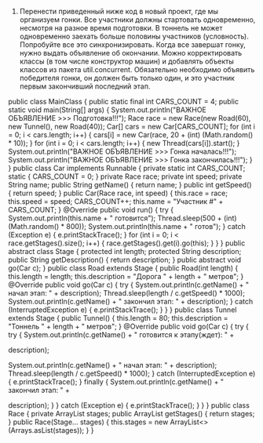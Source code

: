 1. Перенести приведенный ниже код в новый проект, где мы организуем гонки.
Все участники должны стартовать одновременно, несмотря на разное время подготовки. В тоннель не
может одновременно заехать больше половины участников (условность).
Попробуйте все это синхронизировать.
Когда все завершат гонку, нужно выдать объявление об окончании.
Можно корректировать классы (в том числе конструктор машин) и добавлять объекты классов из
пакета util.concurrent.
Обязательно необходимо объявить победителя гонки, он должен быть только один, и это участник
первым закончивший последний этап.

public class MainClass {
public static final int CARS_COUNT = 4;
public static void main(String[] args) {
System.out.println("ВАЖНОЕ ОБЪЯВЛЕНИЕ >>> Подготовка!!!");
Race race = new Race(new Road(60), new Tunnel(), new Road(40));
Car[] cars = new Car[CARS_COUNT];
for (int i = 0; i < cars.length; i++) {
cars[i] = new Car(race, 20 + (int) (Math.random() * 10));
}
for (int i = 0; i < cars.length; i++) {
new Thread(cars[i]).start();
}
System.out.println("ВАЖНОЕ ОБЪЯВЛЕНИЕ >>> Гонка началась!!!");
System.out.println("ВАЖНОЕ ОБЪЯВЛЕНИЕ >>> Гонка закончилась!!!");
}
}
public class Car implements Runnable {
private static int CARS_COUNT;
static {
CARS_COUNT = 0;
}
private Race race;
private int speed;
private String name;
public String getName() {
return name;
}
public int getSpeed() {
return speed;
}
public Car(Race race, int speed) {
this.race = race;
this.speed = speed;
CARS_COUNT++;
this.name = "Участник #" + CARS_COUNT;
}
@Override
public void run() {
try {
System.out.println(this.name + " готовится");
Thread.sleep(500 + (int)(Math.random() * 800));
System.out.println(this.name + " готов");
} catch (Exception e) {
e.printStackTrace();
}
for (int i = 0; i < race.getStages().size(); i++) {
race.getStages().get(i).go(this);
}
}
}
public abstract class Stage {
protected int length;
protected String description;
public String getDescription() {
return description;
}
public abstract void go(Car c);
}
public class Road extends Stage {
public Road(int length) {
this.length = length;
this.description = "Дорога " + length + " метров";
}
@Override
public void go(Car c) {
try {
System.out.println(c.getName() + " начал этап: " + description);
Thread.sleep(length / c.getSpeed() * 1000);
System.out.println(c.getName() + " закончил этап: " + description);
} catch (InterruptedException e) {
e.printStackTrace();
}
}
}
public class Tunnel extends Stage {
public Tunnel() {
this.length = 80;
this.description = "Тоннель " + length + " метров";
}
@Override
public void go(Car c) {
try {
try {
System.out.println(c.getName() + " готовится к этапу(ждет): " +

description);

System.out.println(c.getName() + " начал этап: " + description);
Thread.sleep(length / c.getSpeed() * 1000);
} catch (InterruptedException e) {
e.printStackTrace();
} finally {
System.out.println(c.getName() + " закончил этап: " +

description);
}
} catch (Exception e) {
e.printStackTrace();
}
}
}
public class Race {
private ArrayList<Stage> stages;
public ArrayList<Stage> getStages() { return stages; }
public Race(Stage... stages) {
this.stages = new ArrayList<>(Arrays.asList(stages));
}
}
